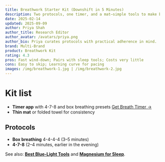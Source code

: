 ```yaml
---
title: Breathwork Starter Kit (Downshift in 5 Minutes)
description: Two protocols, one timer, and a mat—simple tools to make breathwork stick.
date: 2025-02-14
updated: 2025-09-09
author: Priya Shah
author_title: Research Editor
author_avatar: /avatars/priya.png
author_bio: Priya curates protocols with practical adherence in mind.
brand: Multi-Brand
product: Breathwork Kit
rating: 4.3
pros: Fast wind-down; Pairs with sleep tools; Costs very little
cons: Easy to skip; Learning curve for pacing
images: /img/breathwork-1.jpg | /img/breathwork-2.jpg
---
```


# Kit list
- **Timer app** with 4-7-8 and box breathing presets
  <a href="https://merchant.example.com/breath-timer?aff=wildandwell" target="_blank" rel="nofollow sponsored noopener">Get Breath Timer →</a>
- **Thin mat** or folded towel for consistency

## Protocols
- **Box breathing** 4-4-4-4 (3–5 minutes)
- **4-7-8** (2–4 minutes, earlier in the evening)

See also: **[Best Blue-Light Tools](/guides/best-blue-light-tools)** and **[Magnesium for Sleep](/guides/best-magnesium-for-sleep)**.

